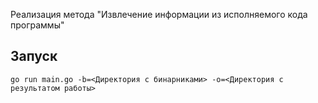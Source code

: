 Реализация метода "Извлечение информации из исполняемого кода программы"

## Запуск

```
go run main.go -b=<Директория с бинарниками> -o=<Директория с результатом работы>
```
